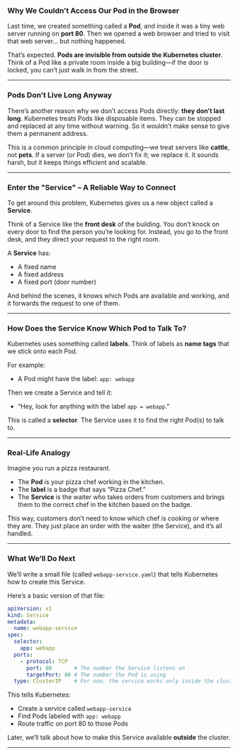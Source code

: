 ### Why We Couldn’t Access Our Pod in the Browser

Last time, we created something called a **Pod**, and inside it was a tiny web server running on **port 80**. Then we opened a web browser and tried to visit that web server… but nothing happened.

That’s expected. **Pods are invisible from outside the Kubernetes cluster**. Think of a Pod like a private room inside a big building—if the door is locked, you can’t just walk in from the street.

---

### Pods Don’t Live Long Anyway

There’s another reason why we don’t access Pods directly: **they don’t last long**. Kubernetes treats Pods like disposable items. They can be stopped and replaced at any time without warning. So it wouldn’t make sense to give them a permanent address.

This is a common principle in cloud computing—we treat servers like **cattle**, not **pets**. If a server (or Pod) dies, we don’t fix it; we replace it. It sounds harsh, but it keeps things efficient and scalable.

---

### Enter the "Service" – A Reliable Way to Connect

To get around this problem, Kubernetes gives us a new object called a **Service**.

Think of a Service like the **front desk** of the building. You don’t knock on every door to find the person you’re looking for. Instead, you go to the front desk, and they direct your request to the right room.

A **Service** has:

* A fixed name
* A fixed address
* A fixed port (door number)

And behind the scenes, it knows which Pods are available and working, and it forwards the request to one of them.

---

### How Does the Service Know Which Pod to Talk To?

Kubernetes uses something called **labels**. Think of labels as **name tags** that we stick onto each Pod.

For example:

* A Pod might have the label: `app: webapp`

Then we create a Service and tell it:

* “Hey, look for anything with the label `app = webapp`.”

This is called a **selector**. The Service uses it to find the right Pod(s) to talk to.

---

### Real-Life Analogy

Imagine you run a pizza restaurant.

* The **Pod** is your pizza chef working in the kitchen.
* The **label** is a badge that says “Pizza Chef.”
* The **Service** is the waiter who takes orders from customers and brings them to the correct chef in the kitchen based on the badge.

This way, customers don’t need to know which chef is cooking or where they are. They just place an order with the waiter (the Service), and it’s all handled.

---

### What We’ll Do Next

We’ll write a small file (called `webapp-service.yaml`) that tells Kubernetes how to create this Service.

Here’s a basic version of that file:

```yaml
apiVersion: v1
kind: Service
metadata:
  name: webapp-service
spec:
  selector:
    app: webapp
  ports:
    - protocol: TCP
      port: 80       # The number the Service listens on
      targetPort: 80 # The number the Pod is using
  type: ClusterIP    # For now, the service works only inside the cluster
```

This tells Kubernetes:

* Create a service called `webapp-service`
* Find Pods labeled with `app: webapp`
* Route traffic on port 80 to those Pods

Later, we’ll talk about how to make this Service available **outside** the cluster.

---
